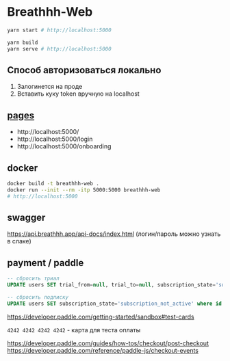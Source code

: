 # Breathhh-Web

```sh
yarn start # http://localhost:5000
```

```sh
yarn build
yarn serve # http://localhost:5000
```

## Способ авторизоваться локально

1. Залогинется на проде
2. Вставить куку token вручную на localhost

## [pages](https://www.figma.com/file/4h13xBqtDoOSnCtwgZeJti/Yahht?node-id=238%3A262)

- http://localhost:5000/
- http://localhost:5000/login
- http://localhost:5000/onboarding

## docker

```sh
docker build -t breathhh-web .
docker run --init --rm -itp 5000:5000 breathhh-web
# http://localhost:5000
```

## swagger

https://api.breathhh.app/api-docs/index.html (логин/пароль можно узнать в слаке)

## payment / paddle

```sql
-- сбросить триал
UPDATE users SET trial_from=null, trial_to=null, subscription_state='subscription_not_active' where id = '__USER_ID_HERE__';

-- сбросить подписку
UPDATE users SET subscription_state='subscription_not_active' where id = '__USER_ID_HERE__';
```

https://developer.paddle.com/getting-started/sandbox#test-cards

`4242 4242 4242 4242` - карта для теста оплаты

https://developer.paddle.com/guides/how-tos/checkout/post-checkout
https://developer.paddle.com/reference/paddle-js/checkout-events
